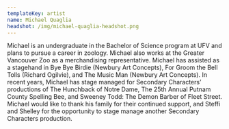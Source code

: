 ```yaml
---
templateKey: artist
name: Michael Quaglia
headshot: /img/michael-quaglia-headshot.png
---
```

Michael is an undergraduate in the Bachelor of Science program at UFV and plans to pursue a career in zoology. Michael also works at the Greater Vancouver Zoo as a merchandising representative. Michael has assisted as a stagehand in Bye Bye Birdie (Newbury Art Concepts), For Groom the Bell Tolls (Richard Ogilvie), and The Music Man (Newbury Art Concepts). In recent years, Michael has stage managed for Secondary Characters’ productions of The Hunchback of Notre Dame, The 25th Annual Putnam County Spelling Bee, and Sweeney Todd: The Demon Barber of Fleet Street. Michael would like to thank his family for their continued support, and Steffi and Shelley for the opportunity to stage manage another Secondary Characters production.